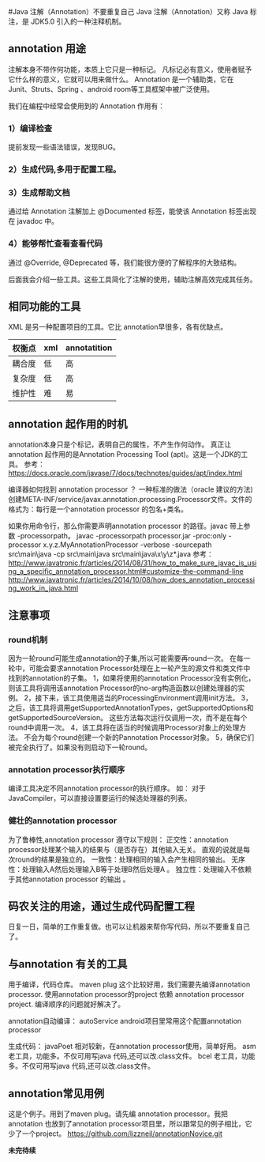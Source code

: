 #Java 注解（Annotation）不要重复自己
Java 注解（Annotation）又称 Java 标注，是 JDK5.0 引入的一种注释机制。
## annotation 用途
注解本身不带作何功能，本质上它只是一种标记。
凡标记必有意义，使用者赋予它什么样的意义，它就可以用来做什么。
Annotation 是一个辅助类，它在 Junit、Struts、Spring 、android room等工具框架中被广泛使用。

我们在编程中经常会使用到的 Annotation 作用有：

### 1）编译检查
提前发现一些语法错误，发现BUG。

### 2）生成代码,多用于配置工程。


### 3）生成帮助文档
通过给 Annotation 注解加上 @Documented 标签，能使该 Annotation 标签出现在 javadoc 中。


### 4）能够帮忙查看查看代码
通过 @Override, @Deprecated 等，我们能很方便的了解程序的大致结构。

后面我会介绍一些工具。这些工具简化了注解的使用，辅助注解高效完成其任务。


## 相同功能的工具
 XML 是另一种配置项目的工具。它比 annotation早很多，各有优缺点。

| 权衡点  | xml   |  annotatition |
|:------ | :------ |:----|
| 耦合度 | 低 | 高 |
| 复杂度 | 低 | 高 |
| 维护性 | 难 | 易 |



## annotation 起作用的时机
annotation本身只是个标记，表明自己的属性，不产生作何动作。
真正让 annotation 起作用的是Annotation Processing Tool (apt)。这是一个JDK的工具。
参考：
    <https://docs.oracle.com/javase/7/docs/technotes/guides/apt/index.html>

编译器如何找到 annotation processor ？
一种标准的做法（oracle 建议的方法)
创建META-INF/service/javax.annotation.processing.Processor文件。文件的格式为：每行是一个annotation processor 的包名+类名。

如果你用命令行，那么你需要声明annotation processor 的路径。javac 带上参数 -processorpath。
javac -processorpath processor.jar -proc:only -processor x.y.z.MyAnnotationProcessor -verbose -sourcepath src\main\java -cp src\main\java src\main\java\x\y\z\*.java 
参考：
  <http://www.javatronic.fr/articles/2014/08/31/how_to_make_sure_javac_is_using_a_specific_annotation_processor.html#customize-the-command-line>
  <http://www.javatronic.fr/articles/2014/10/08/how_does_annotation_processing_work_in_java.html>

## 注意事项

### round机制
因为一轮round可能生成annotation的子集,所以可能需要再round一次。 
在每一轮中，可能会要求annotation Processor处理在上一轮产生的源文件和类文件中找到的annotation的子集。
1，如果将使用的annotation Processor没有实例化，则该工具将调用该annotation Processor的no-arg构造函数以创建处理器的实例。
2，接下来，该工具使用适当的ProcessingEnvironment调用init方法。
3，之后，该工具将调用getSupportedAnnotationTypes，getSupportedOptions和getSupportedSourceVersion。 这些方法每次运行仅调用一次，而不是在每个round中调用一次。
4，该工具将在适当的时候调用Processor对象上的处理方法。 不会为每个round创建一个新的Pannotation Processor对象。
5，确保它们被完全执行了。如果没有则启动下一轮round。

### annotation processor执行顺序
编译工具决定不同annotation processor的执行顺序。
如： 对于JavaCompiler，可以直接设置要运行的候选处理器的列表。

### 健壮的annotation processor
为了鲁棒性,annotation processor 遵守以下规则：
正交性：annotation processor处理某个输入的结果与（是否存在）其他输入无关。  直观的说就是每次round的结果是独立的。
一致性：处理相同的输入会产生相同的输出。
无序性：处理输入A然后处理输入B等于处理B然后处理A 。
独立性：处理输入不依赖于其他annotation processor 的输出 。

## 码农关注的用途，通过生成代码配置工程
日复一日，简单的工作重复做。也可以让机器来帮你写代码，所以不要重复自己了。



## 与annotation 有关的工具
用于编译，代码仓库。
maven plug
这个比较好用，我们需要先编译annotation processor.
使用annotation processor的project 依赖  annotation processor project.
编译顺序的问题就好解决了。

annotation自动编译：
autoService
android项目里常用这个配置annotation processor

生成代码：
javaPoet 相对较新，在annotation processor使用，简单好用。 
asm 老工具，功能多。不仅可用写java 代码,还可以改.class文件。
bcel 老工具，功能多。不仅可用写java 代码,还可以改.class文件。

##  annotation常见用例

这是个例子。用到了maven plug。请先编 annotation processor。我把annotation  也放到了annotation processor项目里，所以跟常见的例子相比，它少了一个project。
https://github.com/lizzneil/annotationNovice.git

**未完待续**